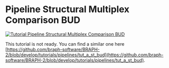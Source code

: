 # Pipeline Structural Multiplex Comparison BUD

[![Tutorial Pipeline Structural Multiplex Comparison BUD](https://img.shields.io/badge/PDF-Download-red?style=flat-square&logo=adobe-acrobat-reader)](tut_a_mp_st_bud.pdf)

This tutorial is not ready. You can find a similar one here [https://github.com/braph-software/BRAPH-2/blob/develop/tutorials/pipelines/tut_a_st_bud](https://github.com/braph-software/BRAPH-2/blob/develop/tutorials/pipelines/tut_a_st_bud).
